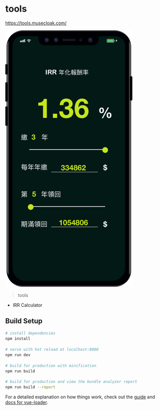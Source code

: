 # tools

https://tools.musecloak.com/

<img src="https://github.com/museseeu/tools/blob/master/screenshot.png" width="400">


> tools 

- IRR Calculator

## Build Setup

``` bash
# install dependencies
npm install

# serve with hot reload at localhost:8080
npm run dev

# build for production with minification
npm run build

# build for production and view the bundle analyzer report
npm run build --report
```

For a detailed explanation on how things work, check out the [guide](http://vuejs-templates.github.io/webpack/) and [docs for vue-loader](http://vuejs.github.io/vue-loader).
